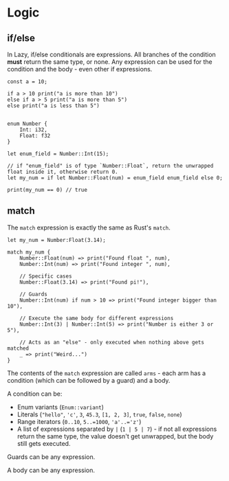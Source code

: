 
# Logic

## if/else

In Lazy, if/else conditionals are expressions. All branches of the condition **must** return the same type, or none. Any expression can be used for the condition and the body - even other if expressions.

```
const a = 10;

if a > 10 print("a is more than 10")
else if a > 5 print("a is more than 5")
else print("a is less than 5")
```

```

enum Number {
    Int: i32,
    Float: f32
}

let enum_field = Number::Int(15);

// if "enum_field" is of type `Number::Float`, return the unwrapped float inside it, otherwise return 0.
let my_num = if let Number::Float(num) = enum_field enum_field else 0;

print(my_num == 0) // true
```

## match

The `match` expression is exactly the same as Rust's `match`.

```
let my_num = Number:Float(3.14);

match my_num {
    Number::Float(num) => print("Found float ", num),
    Number::Int(num) => print("Found integer ", num),

    // Specific cases
    Number::Float(3.14) => print("Found pi!"),

    // Guards
    Number::Int(num) if num > 10 => print("Found integer bigger than 10"),

    // Execute the same body for different expressions
    Number::Int(3) | Number::Int(5) => print("Number is either 3 or 5"),

    // Acts as an "else" - only executed when nothing above gets matched
    _ => print("Weird...")
}
```

The contents of the `match` expression are called `arms` - each arm has a condition (which can be followed by a guard) and a body. 

A condition can be:

- Enum variants (`Enum::variant`)
- Literals (`"hello"`, `'c'`, `3`, `45.3`, `[1, 2, 3]`, `true`, `false`, `none`)
- Range iterators (`0..10`, `5..=1000`, `'a'..='z'`)
- A list of expressions separated by `|` (`1 | 5 | 7`) - if not all expressions return the same type, the value doesn't get unwrapped, but the body still gets executed.

Guards can be any expression.

A body can be any expression. 